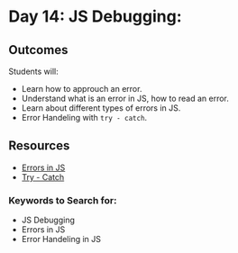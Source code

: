 # Day 14: JS Debugging:

## Outcomes

Students will:
- Learn how to approuch an error.
- Understand what is an error in JS, how to read an error.
- Learn about different types of errors in JS.
- Error Handeling with `try - catch`.

## Resources
* [Errors in JS](https://blog.bitsrc.io/types-of-native-errors-in-javascript-you-must-know-b8238d40e492)
* [Try - Catch](w3schools.com/js/js_errors.asp)

### Keywords to Search for: 
* JS Debugging
* Errors in JS
* Error Handeling in JS